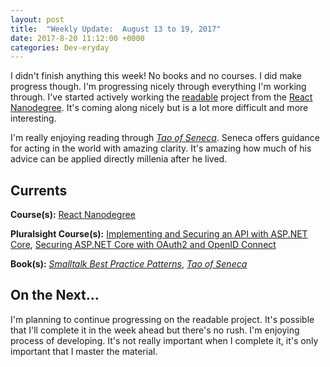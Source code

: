 ```yaml
---
layout: post
title:  "Weekly Update:  August 13 to 19, 2017"
date: 2017-8-20 11:12:00 +0000
categories: Dev-eryday
---
```


I didn't finish anything this week! No books and no courses. I did make progress though. I'm progressing nicely through everything I'm working through. I've started actively working the [readable][read] project from the [React Nanodegree][rnd]. It's coming along nicely but is a lot more difficult and more interesting.

I'm really enjoying reading through *[Tao of Seneca][tao]*. Seneca offers guidance for acting in the world with amazing clarity. It's amazing how much of his advice can be applied directly millenia after he lived.

Currents
--------
**Course(s):** [React Nanodegree][rnd]

**Pluralsight Course(s):** [Implementing and Securing an API with ASP.NET Core][core], [Securing ASP.NET Core with OAuth2 and OpenID Connect][secure]

**Book(s):** *[Smalltalk Best Practice Patterns][sbp]*, *[Tao of Seneca][tao]*

On the Next...
--------
I'm planning to continue progressing on the readable project. It's possible that I'll complete it in the week ahead but there's no rush. I'm enjoying process of developing. It's not really important when I complete it, it's only important that I master the material.

[core]: https://app.pluralsight.com/library/courses/aspdotnetcore-implementing-securing-api/table-of-contents
[sbp]: https://www.amazon.com/Smalltalk-Best-Practice-Patterns-Kent/dp/013476904X
[rnd]: https://www.udacity.com/course/react-nanodegree--nd019
[arjs]: https://app.pluralsight.com/library/courses/reactjs-advanced/table-of-contents
[tao]: https://tim.blog/2017/07/06/tao-of-seneca/
[micro]: https://www.amazon.com/Building-Microservices-Designing-Fine-Grained-Systems/dp/1491950358/ref=sr_1_1?ie=UTF8&qid=1501815666&sr=8-1&keywords=microservices
[secure]: https://app.pluralsight.com/library/courses/asp-dotnet-core-oauth2-openid-connect-securing/table-of-contents
[gats]: https://www.gatsbyjs.org
[reads]: https://github.com/jpniederer/myreads
[hack]: https://app.pluralsight.com/library/courses/hacking-authentication-web-app/table-of-contents
[read]: https://github.com/jpniederer/readable
[jek]: https://jekyllrb.com